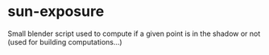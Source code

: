 sun-exposure
============

Small blender script used to compute if a given point is in the shadow or not (used for building computations...)